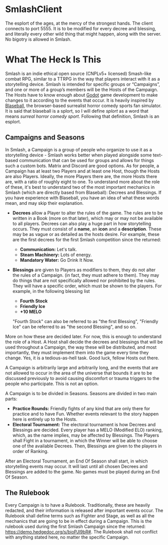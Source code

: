 # SmlashClient
The esplort of the ages, at the mercy of the strongest hands. The client connects to port 5555. It is to be modified for every decree and blessing, and literally every other wild thing that might happen, along with the server. No bigotry is allowed in Smlash.

# What The Heck Is This

Smlash is an indie ethical open source (CNPLv5+ licensed) Smash-like combat RPG, similar to a TTRPG in the way that players interact with it as a storytelling device. Smlash is intended for specific groups or “Campaigns”, and one or more of a group’s members will be the Hosts of the Campaign. The Hosts have to know enough about [Godot](godotengine.org) game development to make changes to it according to the events that occur. It is heavily inspired by [Blaseball](blaseball.com), the browser-based surrealist horror comedy sports fan simulator. It is said that blaseball is a splort, so I will define *splort* as a word that means *surreal horror comedy sport*. Following that definition, Smlash is an esplort.

## Campaigns and Seasons

In Smlash, a Campaign is a group of people who organize to use it as a storytelling device - Smlash works better when played alongside some text-based communication that can be used for groups and allows for things such a custom bots. Matrix and Discord are good options. As for people, a Campaign has at least two Players and at least one Host, though the Hosts are also Players. Ideally, the more Players there are, the more Hosts there are, with a ratio of roughly eight to one. To understand more about the role of these, it's best to understand two of the most important mechanics in Smlash (which are directly based from Blaseball): Decrees and Blessings. If you have experience with Blaseball, you have an idea of what these words mean, and may skip their explanation.

- **Decrees** allow a Player to alter the rules of the game. The rules are to be written in a Book (more on that later), which may or may not be available to all players. Decrees can also play a huge part in how storytelling occurs. They must consist of a **name**, an **icon** and a **description**. These may be as vague or as detailed as the hosts desire. For example, these are the first decrees for the first Smlash competition since the returned:

  - **Communication:** Let's talk.
  - **Steam Machinery:** Lots of energy.
  - **Mandatory Water:** Go Drink It Now.

- **Blessings** are given to Players as modifiers to them, they do not alter the rules of a Campaign. (in fact, they must adhere to them). They may do things that are not specifically allowed nor prohibited by the rules. They will have a specific order, which must be shown to the players. For example, in the following blessing list

  - **Fourth Stock**
  - **Friendly Ice**
  - **+10 MELO**

  "Fourth Stock" can also be referred to as "the first Blessing", "Friendly Ice" can be referred to as "the second Blessing", and so on.

More on how these are decided later. For now, this is enough to understand the role of a Host. A Host shall decide the decrees and blessings that will be used throughout a Campaign, the way these will be distributed, and most importantly, they must implement them into the game every time they change. Yes, it is a tedious-as-hell task. Good luck, fellow Hosts out there.

A Campaign is arbitrarily large and arbitrarily long, and the events that are not allowed to occur in the area of the universe that bounds it are to be discussed previously to avoid causing discomfort or trauma triggers to the people who participate. This is not an option.

A Campaign is to be divided in Seasons. Seasons are divided in two main parts:

- **Practice Rounds:** Friendly fights of any kind that are only there for practice and to have Fun. Whether events relevant to the story happen here is entirely up to the Hosts.
- **Electoral Tournament:** The electoral tournament is how Decrees and Blessings are decided. Every player has a MELO (Modified ELO) ranking, which, as the name implies, may be affected by Blessings. The Players shall Fight in a tournament, in which the Winner will be able to choose one of the available Decrees. Then, Blessings are given to the players in order of Ranking.

After an Electoral Tournament, an End Of Season shall start, in which storytelling events may occur. It will last until all chosen Decrees and Blessings are added to the game. No games must be played during an End Of Season.

## The Rulebook

Every Campaign is to have a Rulebook. Traditionally, these are heavily redacted, and their information is released after important events occur. The Rulebook shall define terms such as Fighter and Stage, as well as all the mechanics that are going to be in effect during a Campaign. This is the rulebook used during the first Smlash Campaign since the returned: https://demo.hedgedoc.org/s/bioPJl9bR#. The Rulebook shall not conflict with anything stated here, no matter the specific Campaign.

